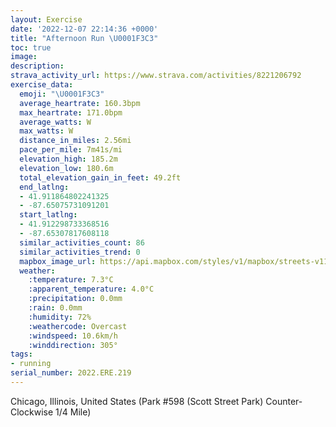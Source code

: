 ```yaml
---
layout: Exercise
date: '2022-12-07 22:14:36 +0000'
title: "Afternoon Run \U0001F3C3"
toc: true
image:
description:
strava_activity_url: https://www.strava.com/activities/8221206792
exercise_data:
  emoji: "\U0001F3C3"
  average_heartrate: 160.3bpm
  max_heartrate: 171.0bpm
  average_watts: W
  max_watts: W
  distance_in_miles: 2.56mi
  pace_per_mile: 7m41s/mi
  elevation_high: 185.2m
  elevation_low: 180.6m
  total_elevation_gain_in_feet: 49.2ft
  end_latlng:
  - 41.911864802241325
  - -87.65075731091201
  start_latlng:
  - 41.912298733368516
  - -87.65307817608118
  similar_activities_count: 86
  similar_activities_trend: 0
  mapbox_image_url: https://api.mapbox.com/styles/v1/mapbox/streets-v11/static/path-5+787af2-1.0(k%7Bx~Fll~uO%40cC%5Cc%40%60BgCTg%40%3FKC%5DB%5BC%7D%40%40i%40Eg%40%40w%40%40E%5E%3FCEA_%40AgC%40wJGiB%40oCEoABUFKp%40i%40HCt%40CNDDL%40p%40%40lAExB%40NHPNRTJP%40lAGFCPKJSDKB_%40C%7BCG%5BSWKGYEwAJOJGHOd%40HtDHXNPNH%5C%40~%40EXKFIHUF_%40CmDUg%40GKICaABm%40FOJOVENAVHfDDTNTPJR%40nAGVQJSHi%40CgCCm%40MWQKWES%3F%7D%40DKBOHS%5CCVD%7C%40BjBBVFLJNTHNBt%40E%5CGNKNWF%5B%40UG%7DCQa%40OMYEq%40%40a%40DQDS%5CGd%40JvDDLJNTJNBj%40Cf%40GVMJWH_%40%40%5BGqCQa%40QMSGcBFQHITEf%40FtC%40ZFRNRRJtAGTGJKJUF%5DEcDE%5BIQSOSEuB%3FOCOKIAiBDG%40CDCPU%40EHJfCDtCAxF%3F%7CDAh%40DtCAxACXGNGXA%60%40),pin-s-s+e5b22e(-87.65143,41.91174),pin-s-f+89ae00(-87.64931999999997,41.91112000000001)/auto/800x800?access_token=pk.eyJ1Ijoiam9zaGJlY2ttYW4iLCJhIjoiY205eWR2aDd1MWZ6djJrbXc4a3M0bWZleiJ9.XiG9OWkNcZk2QzjJbxLB4A
  weather:
    :temperature: 7.3°C
    :apparent_temperature: 4.0°C
    :precipitation: 0.0mm
    :rain: 0.0mm
    :humidity: 72%
    :weathercode: Overcast
    :windspeed: 10.6km/h
    :winddirection: 305°
tags:
- running
serial_number: 2022.ERE.219
---
```

Chicago, Illinois, United States (Park #598 (Scott Street Park) Counter-Clockwise 1/4 Mile)
